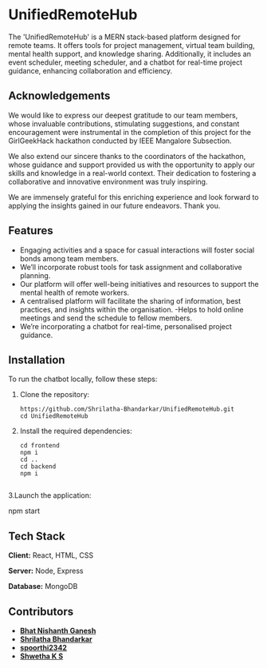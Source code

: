 
# UnifiedRemoteHub

The 'UnifiedRemoteHub' is a MERN stack-based platform designed for remote teams. It offers tools for project management, virtual team building, mental health support, and knowledge sharing. Additionally, it includes an event scheduler, meeting scheduler, and a chatbot for real-time project guidance, enhancing collaboration and efficiency.


## Acknowledgements

 We would like to express our deepest gratitude to our team members, whose invaluable contributions, stimulating suggestions, and constant encouragement were instrumental in the completion of this project for the GirlGeekHack hackathon conducted by IEEE Mangalore Subsection. 

We also extend our sincere thanks to the coordinators of the hackathon, whose guidance and support provided us with the opportunity to apply our skills and knowledge in a real-world context. Their dedication to fostering a collaborative and innovative environment was truly inspiring.

We are immensely grateful for this enriching experience and look forward to applying the insights gained in our future endeavors. Thank you.


## Features

- Engaging activities and a space for casual interactions will foster
social bonds among team members.
-  We’ll incorporate robust tools for task assignment and collaborative
planning.
-  Our platform will offer well-being initiatives and resources to
support the mental health of remote workers.
-  A centralised platform will facilitate the sharing of information, best
practices, and insights within the organisation.
-Helps to hold online meetings and send the schedule to
fellow members.
- We’re incorporating a chatbot for real-time, personalised
project guidance.


## Installation

To run the chatbot locally, follow these steps:

1. Clone the repository:

   ```shell
   https://github.com/Shrilatha-Bhandarkar/UnifiedRemoteHub.git
   cd UnifiedRemoteHub

2. Install the required dependencies:
   ```shell
   cd frontend
   npm i
   cd ..
   cd backend
   npm i
 
3.Launch the application:
 
   npm start



## Tech Stack

**Client:** React, HTML, CSS

**Server:** Node, Express

**Database:** MongoDB


## Contributors

- **[Bhat Nishanth Ganesh](https://github.com/BhatNishanthGanesh)**
- **[Shrilatha Bhandarkar](https://github.com/Shrilatha-Bhandarkar)**
- **[spoorthi2342](https://github.com/spoorthi2342)**
- **[Shwetha K S](https://github.com/dezuivere)**
